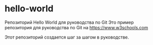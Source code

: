 # hello-world
Репозиторий Hello World для руководства по Git
Это пример репозитория для руководства по Git на https://www.w3schools.com

Этот репозиторий создается шаг за шагом в руководстве.
